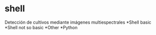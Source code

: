 # shell
Detección de cultivos mediante imágenes multiespectrales
*Shell basic
*Shell not so basic
*Other
*Python

